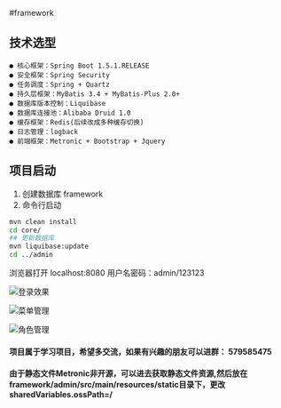 #framework


## 技术选型
    ● 核心框架：Spring Boot 1.5.1.RELEASE
    ● 安全框架：Spring Security
    ● 任务调度：Spring + Quartz
    ● 持久层框架：MyBatis 3.4 + MyBatis-Plus 2.0+
    ● 数据库版本控制：Liquibase
    ● 数据库连接池：Alibaba Druid 1.0
    ● 缓存框架：Redis(后续改成多种缓存切换)
    ● 日志管理：logback
    ● 前端框架：Metronic + Bootstrap + Jquery
    
    
    
## 项目启动
1. 创建数据库 framework
2. 命令行启动

```bash
mvn clean install
cd core/
## 更新数据库
mvn liquibase:update
cd ../admin
```


浏览器打开 localhost:8080 用户名密码：admin/123123


![登录效果](http://git.oschina.net/uploads/images/2017/0310/183928_8157656a_57769.png "登录效果")

![菜单管理](http://git.oschina.net/uploads/images/2017/0310/184201_52b6b78b_57769.png "菜单管理")

![角色管理](http://git.oschina.net/uploads/images/2017/0310/184532_d9f4c801_57769.png "角色管理")

#### 项目属于学习项目，希望多交流，如果有兴趣的朋友可以进群： 579585475

#### 由于静态文件Metronic非开源，可以进去获取静态文件资源,然后放在framework/admin/src/main/resources/static目录下，更改sharedVariables.ossPath=/